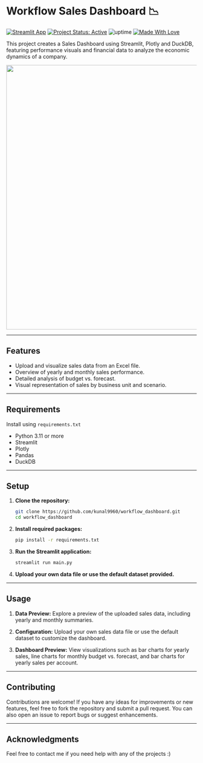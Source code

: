 # Workflow Sales Dashboard 📉

[![Streamlit App](https://static.streamlit.io/badges/streamlit_badge_black_white.svg)](https://workflow-dashboard-kunal.streamlit.app/)
[![Project Status: Active](https://www.repostatus.org/badges/latest/active.svg)](https://www.repostatus.org/#active)
![uptime](https://img.shields.io/badge/uptime-100%25-brightgreen)
[![Made With Love](https://img.shields.io/badge/Made%20With-Love-orange.svg)](https://github.com/kunal9960)

This project creates a Sales Dashboard using Streamlit, Plotly and DuckDB, featuring performance visuals and financial data to analyze the economic dynamics of a company.

<img src="https://github.com/kunal9960/workflow_dashboard/blob/master/dashboard%20header.png" width="700">

---

## Features

- Upload and visualize sales data from an Excel file.
- Overview of yearly and monthly sales performance.
- Detailed analysis of budget vs. forecast.
- Visual representation of sales by business unit and scenario.

---

## Requirements

Install using ```requirements.txt```
- Python 3.11 or more
- Streamlit
- Plotly
- Pandas
- DuckDB

---

## Setup

1. **Clone the repository:**

    ```bash
    git clone https://github.com/kunal9960/workflow_dashboard.git
    cd workflow_dashboard
    ```
   
2. **Install required packages:**

    ```bash
    pip install -r requirements.txt
    ```

3. **Run the Streamlit application:**

    ```bash
    streamlit run main.py
    ```
    
4. **Upload your own data file or use the default dataset provided.**

---

## Usage

1. **Data Preview:**
Explore a preview of the uploaded sales data, including yearly and monthly summaries.

2. **Configuration:**
Upload your own sales data file or use the default dataset to customize the dashboard.

3. **Dashboard Preview:**
View visualizations such as bar charts for yearly sales, line charts for monthly budget vs. forecast, and bar charts for yearly sales per account.

---

## Contributing

Contributions are welcome! If you have any ideas for improvements or new features, feel free to fork the repository and submit a pull request. You can also open an issue to report bugs or suggest enhancements.

---

## Acknowledgments

Feel free to contact me if you need help with any of the projects :)

